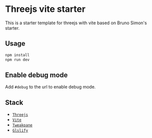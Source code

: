 # Threejs vite starter
This is a starter template for threejs with vite based on Bruno Simon's starter.

## Usage
```bash
npm install
npm run dev
```

## Enable debug mode
Add `#debug` to the url to enable debug mode.

## Stack
- [`Threejs`](https://threejs.org/)
- [`Vite`](https://vitejs.dev/)
- [`Tweakpane`](https://cocopon.github.io/tweakpane/)
- [`Glslify`](https://github.com/KusStar/vite-plugin-glslify)


[//]: # (## Features)
